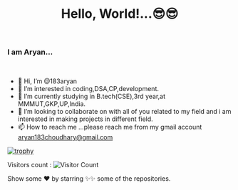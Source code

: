 <h1 style="text-align:center;">Hello, World!...😎😎</h1>
<br>
<h3>I am Aryan...<img src="https://camo.githubusercontent.com/63371d36886ee658f5a97401f393e1ab1684b2fd3de674b8f5efc7d410b2a3d0/68747470733a2f2f6d656469612e67697068792e636f6d2f6d656469612f57556c706c634d704f43456d5447427442572f67697068792e676966" alt =""></h3><br>

- 👋 Hi, I’m @183aryan
- 👀 I’m interested in coding,DSA,CP,development.
- 🌱 I’m currently studying in B.tech(CSE),3rd year,at MMMUT,GKP,UP,India.
- 💞️ I’m looking to collaborate on with all of you related to my field and i am interested in making projects in different field.
- 📫 How to reach me ...please reach me from my gmail account aryan183choudhary@gmail.com

[![trophy](https://github-profile-trophy.vercel.app/?username=183aryan)](https://github.com/ryo-ma/github-profile-trophy)

Visitors count : ![Visitor Count](https://profile-counter.glitch.me/183aryan/count.svg)

Show some ❤ by starring ✨✨ some of the repositories.

<!-- <p align="center"> <img src="https://komarev.com/ghpvc/?username=183aryan&label=Profile%20views&color=ce9927&style=flat" alt="183aryan" /> </p> -->
<!---
183aryan/183aryan is a ✨ special ✨ repository because its `README.md` (this file) appears on your GitHub profile.

You can click the Preview link to take a look at your changes.
--->
